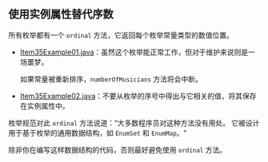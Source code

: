 ## 使用实例属性替代序数

所有枚举都有一个 `ordinal` 方法，它返回每个枚举常量类型的数值位置。


- [Item35Example01.java](EnumsAnnotations/src/main/java/com/jueee/item35/Item35Example01.java)：虽然这个枚举能正常工作，但对于维护来说则是一场噩梦。

  如果常量被重新排序，`numberOfMusicians` 方法将会中断。 

-	[Item35Example02.java](EnumsAnnotations/src/main/java/com/jueee/item35/Item35Example02.java)：不要从枚举的序号中得出与它相关的值，将其保存在实例属性中。

枚举规范对此 `ordinal` 方法说道：“大多数程序员对这种方法没有用处。 它被设计用于基于枚举的通用数据结构，如 `EnumSet` 和 `EnumMap`。“

除非你在编写这样数据结构的代码，否则最好避免使用 `ordinal` 方法。